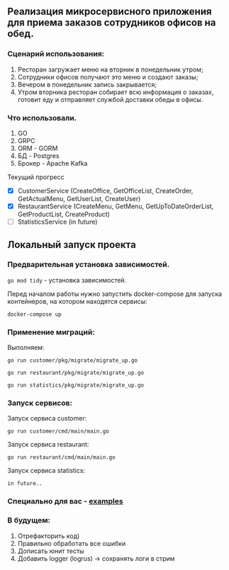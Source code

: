 ## Реализация микросервисного приложения для приема заказов сотрудников офисов на обед.

### Сценарий использования:
1. Ресторан загружает меню на вторник в понедельник утром;
2. Сотрудники офисов получают это меню и создают заказы;
3. Вечером в понедельник запись закрывается;
4. Утром вторника ресторан собирает всю информация о заказах, готовит еду и отправляет службой доставки обеды в офисы.

### Что использовали.

1. GO
2. GRPC
3. ORM - GORM
4. БД - Postgres
5. Брокер - Apache Kafka

Текущий прогресс
- [x] CustomerService (CreateOffice, GetOfficeList, CreateOrder, GetActualMenu, GetUserList, CreateUser)
- [x] RestaurantService (CreateMenu, GetMenu, GetUpToDateOrderList, GetProductList, CreateProduct)
- [ ] StatisticsService (in future)

## Локальный запуск проекта


### Предварительная установка зависимостей.

```go mod tidy``` - установка зависимостей.



Перед началом работы нужно запустить docker-compose для запуска контейнеров, на котором находятся сервисы:

```docker-compose up```


### Применение миграций:
Выполняем:

```go run customer/pkg/migrate/migrate_up.go```

```go run restaurant/pkg/migrate/migrate_up.go```

```go run statistics/pkg/migrate/migrate_up.go```

### Запуск сервисов:

Запуск сервиса customer:

```go run customer/cmd/main/main.go```

Запуск сервиса restaurant:

```go run restaurant/cmd/main/main.go```

Запуск сервиса statistics:

```in future..```

### Специально для вас - [examples](/examples)

### В будущем:

1. Отрефакторить код)
2. Правильно обработать все ошибки
3. Дописать юнит тесты
4. Добавить logger (logrus) -> сохранять логи в стрим

